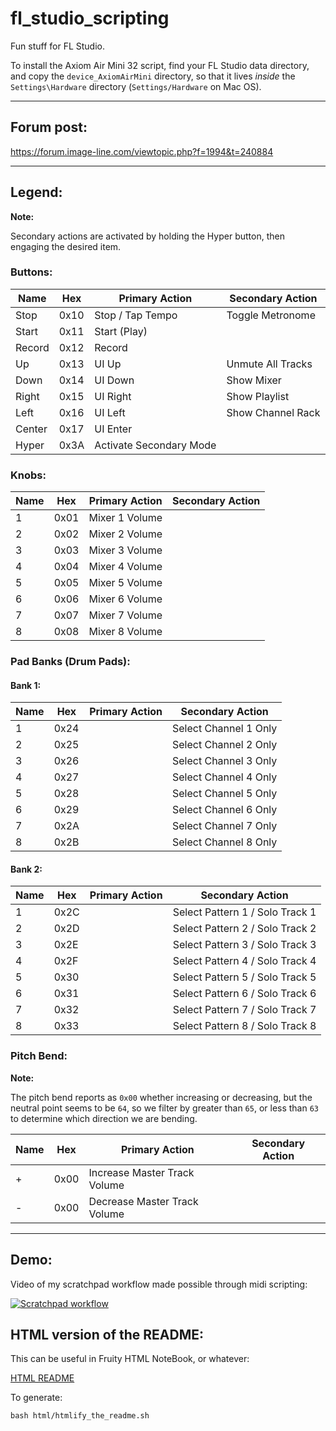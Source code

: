 # fl_studio_scripting

Fun stuff for FL Studio.

To install the Axiom Air Mini 32 script, find your FL Studio data directory, and copy the `device_AxiomAirMini` directory, so that it lives _inside_ the `Settings\Hardware` directory (`Settings/Hardware` on Mac OS).

---

## Forum post:

https://forum.image-line.com/viewtopic.php?f=1994&t=240884

---

## Legend:

**Note:**

Secondary actions are activated by holding the Hyper
button, then engaging the desired item.

### Buttons:

| Name   | Hex  | Primary Action          | Secondary Action  |
| ------ | ---- | ----------------------- | ----------------- |
| Stop   | 0x10 | Stop / Tap Tempo        | Toggle Metronome  |
| Start  | 0x11 | Start (Play)            |                   |
| Record | 0x12 | Record                  |                   |
| Up     | 0x13 | UI Up                   | Unmute All Tracks |
| Down   | 0x14 | UI Down                 | Show Mixer        |
| Right  | 0x15 | UI Right                | Show Playlist     |
| Left   | 0x16 | UI Left                 | Show Channel Rack |
| Center | 0x17 | UI Enter                |                   |
| Hyper  | 0x3A | Activate Secondary Mode |                   |

### Knobs:

| Name | Hex  | Primary Action | Secondary Action |
| ---- | ---- | -------------- | ---------------- |
| 1    | 0x01 | Mixer 1 Volume |                  |
| 2    | 0x02 | Mixer 2 Volume |                  |
| 3    | 0x03 | Mixer 3 Volume |                  |
| 4    | 0x04 | Mixer 4 Volume |                  |
| 5    | 0x05 | Mixer 5 Volume |                  |
| 6    | 0x06 | Mixer 6 Volume |                  |
| 7    | 0x07 | Mixer 7 Volume |                  |
| 8    | 0x08 | Mixer 8 Volume |                  |

### Pad Banks (Drum Pads):

#### Bank 1:

| Name | Hex  | Primary Action | Secondary Action      |
| ---- | ---- | -------------- | --------------------- |
| 1    | 0x24 |                | Select Channel 1 Only |
| 2    | 0x25 |                | Select Channel 2 Only |
| 3    | 0x26 |                | Select Channel 3 Only |
| 4    | 0x27 |                | Select Channel 4 Only |
| 5    | 0x28 |                | Select Channel 5 Only |
| 6    | 0x29 |                | Select Channel 6 Only |
| 7    | 0x2A |                | Select Channel 7 Only |
| 8    | 0x2B |                | Select Channel 8 Only |

#### Bank 2:

| Name | Hex  | Primary Action | Secondary Action                |
| ---- | ---- | -------------- | ------------------------------- |
| 1    | 0x2C |                | Select Pattern 1 / Solo Track 1 |
| 2    | 0x2D |                | Select Pattern 2 / Solo Track 2 |
| 3    | 0x2E |                | Select Pattern 3 / Solo Track 3 |
| 4    | 0x2F |                | Select Pattern 4 / Solo Track 4 |
| 5    | 0x30 |                | Select Pattern 5 / Solo Track 5 |
| 6    | 0x31 |                | Select Pattern 6 / Solo Track 6 |
| 7    | 0x32 |                | Select Pattern 7 / Solo Track 7 |
| 8    | 0x33 |                | Select Pattern 8 / Solo Track 8 |

### Pitch Bend:

**Note:**

The pitch bend reports as `0x00` whether increasing or decreasing, but the
neutral point seems to be `64`, so we filter by greater than `65`,
or less than `63` to determine which direction we are bending.

| Name | Hex  | Primary Action               | Secondary Action |
| ---- | ---- | ---------------------------- | ---------------- |
| +    | 0x00 | Increase Master Track Volume |                  |
| -    | 0x00 | Decrease Master Track Volume |                  |

---

## Demo:

Video of my scratchpad workflow made possible through midi scripting:

[![Scratchpad workflow](https://img.youtube.com/vi/VGsCKOv_wKg/0.jpg)](https://www.youtube.com/watch?v=VGsCKOv_wKg)

## HTML version of the README:

This can be useful in Fruity HTML NoteBook, or whatever:

[HTML README](https://htmlpreview.github.io/?https://github.com/ryanpcmcquen/fl_studio_scripting/blob/main/html/README.html)

To generate:

```
bash html/htmlify_the_readme.sh
```

